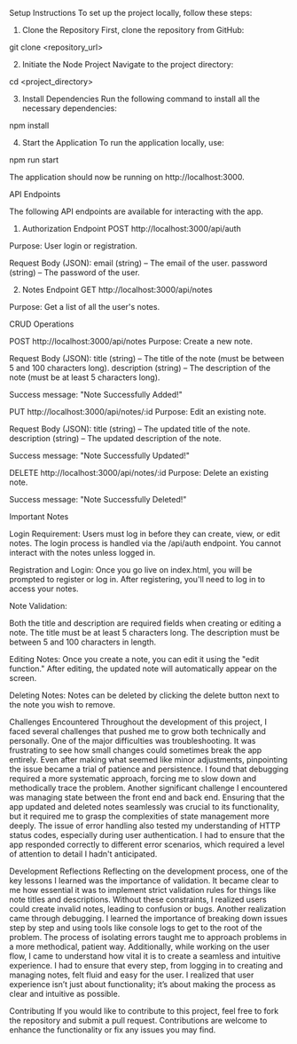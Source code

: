 Setup Instructions
To set up the project locally, follow these steps:

1. Clone the Repository
First, clone the repository from GitHub:

git clone <repository_url>

2. Initiate the Node Project
Navigate to the project directory:

cd <project_directory>

3. Install Dependencies
Run the following command to install all the necessary dependencies:

npm install

4. Start the Application
To run the application locally, use:

npm run start

The application should now be running on http://localhost:3000.

API Endpoints

The following API endpoints are available for interacting with the app.

1. Authorization Endpoint
POST http://localhost:3000/api/auth

Purpose: User login or registration.

Request Body (JSON):
email (string) – The email of the user.
password (string) – The password of the user.

2. Notes Endpoint
GET http://localhost:3000/api/notes

Purpose: Get a list of all the user's notes.

CRUD Operations

POST http://localhost:3000/api/notes
Purpose: Create a new note.

Request Body (JSON):
title (string) – The title of the note (must be between 5 and 100 characters long).
description (string) – The description of the note (must be at least 5 characters long).

Success message: "Note Successfully Added!" 

PUT http://localhost:3000/api/notes/:id
Purpose: Edit an existing note.

Request Body (JSON):
title (string) – The updated title of the note.
description (string) – The updated description of the note.

Success message: "Note Successfully Updated!" 

DELETE http://localhost:3000/api/notes/:id
Purpose: Delete an existing note.

Success message: "Note Successfully Deleted!" 

Important Notes

Login Requirement:
Users must log in before they can create, view, or edit notes. The login process is handled via the /api/auth endpoint. You cannot interact with the notes unless logged in.

Registration and Login:
Once you go live on index.html, you will be prompted to register or log in. After registering, you'll need to log in to access your notes.

Note Validation:

Both the title and description are required fields when creating or editing a note.
The title must be at least 5 characters long.
The description must be between 5 and 100 characters in length.

Editing Notes:
Once you create a note, you can edit it using the "edit function." After editing, the updated note will automatically appear on the screen.

Deleting Notes:
Notes can be deleted by clicking the delete button next to the note you wish to remove.

Challenges Encountered
Throughout the development of this project, I faced several challenges that pushed me to grow both technically and personally. One of the major difficulties was troubleshooting. It was frustrating to see how small changes could sometimes break the app entirely. Even after making what seemed like minor adjustments, pinpointing the issue became a trial of patience and persistence. I found that debugging required a more systematic approach, forcing me to slow down and methodically trace the problem. Another significant challenge I encountered was managing state between the front end and back end. Ensuring that the app updated and deleted notes seamlessly was crucial to its functionality, but it required me to grasp the complexities of state management more deeply. The issue of error handling also tested my understanding of HTTP status codes, especially during user authentication. I had to ensure that the app responded correctly to different error scenarios, which required a level of attention to detail I hadn't anticipated.

Development Reflections
Reflecting on the development process, one of the key lessons I learned was the importance of validation. It became clear to me how essential it was to implement strict validation rules for things like note titles and descriptions. Without these constraints, I realized users could create invalid notes, leading to confusion or bugs. Another realization came through debugging. I learned the importance of breaking down issues step by step and using tools like console logs to get to the root of the problem. The process of isolating errors taught me to approach problems in a more methodical, patient way. Additionally, while working on the user flow, I came to understand how vital it is to create a seamless and intuitive experience. I had to ensure that every step, from logging in to creating and managing notes, felt fluid and easy for the user. I realized that user experience isn’t just about functionality; it’s about making the process as clear and intuitive as possible.

Contributing
If you would like to contribute to this project, feel free to fork the repository and submit a pull request. Contributions are welcome to enhance the functionality or fix any issues you may find.